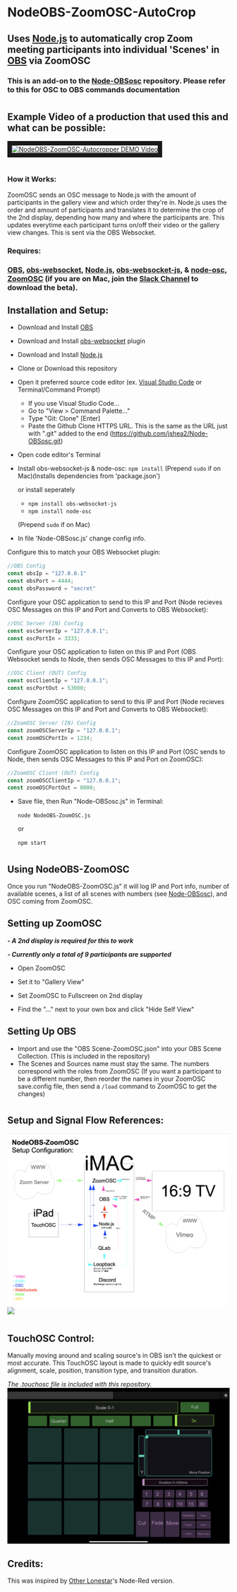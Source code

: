 # NodeOBS-ZoomOSC-AutoCrop
## Uses [Node.js](https://nodejs.org/) to automatically crop Zoom meeting participants into individual 'Scenes' in [OBS](https://obsproject.com/) via ZoomOSC

### This is an add-on to the [Node-OBSosc](https://github.com/jshea2/Node-OBSosc) repository. Please refer to this for OSC to OBS commands documentation

#

## Example Video of a production that used this and what can be possible:


<a href="https://youtu.be/pR-0IUBodrc" target="_blank"><img src="http://img.youtube.com/vi/pR-0IUBodrc/0.jpg" 
alt="NodeOBS-ZoomOSC-Autocropper DEMO Video" width="500" border="10" /></a>

#
### How it Works:
ZoomOSC sends an OSC message to Node.js with the amount of participants in the gallery view and which order they're in. Node.js uses the order and amount of participants and translates it to determine the crop of the 2nd display, depending how many and where the participants are. This updates everytime each participant turns on/off their video or the gallery view changes. This is sent via the OBS Websocket.


### Requires:

### [OBS](https://obsproject.com/), [obs-websocket](https://github.com/Palakis/obs-websocket/releases), [Node.js](https://nodejs.org/), [obs-websocket-js](https://github.com/haganbmj/obs-websocket-js), & [node-osc](https://github.com/MylesBorins/node-osc), [ZoomOSC](https://www.liminalet.com/zoomosc-downloads) (if you are on Mac, join the [Slack Channel](https://app.slack.com/client/T018R5246R4/C018WFQDA4D?force_cold_boot=1) to download the beta).


## Installation and Setup:

- Download and Install [OBS](https://obsproject.com/)
- Download and Install [obs-websocket](https://github.com/Palakis/obs-websocket/releases) plugin
- Download and Install [Node.js](https://nodejs.org/)
- Clone or Download this repository
- Open it preferred source code editor (ex. [Visual Studio Code](https://code.visualstudio.com/download) or Terminal/Command Prompt)
  - If you use Visual Studio Code...
  - Go to "View > Command Palette..."
  -  Type "Git: Clone" [Enter]
  -  Paste the Github Clone HTTPS URL. This is the same as the URL just with ".git" added to the end (https://github.com/jshea2/Node-OBSosc.git)
- Open code editor's Terminal
- Install obs-websocket-js & node-osc: `npm install` (Prepend `sudo` if on Mac)(Installs dependencies from 'package.json')
  
  
  
  or install seperately
  - `npm install obs-websocket-js`
  - `npm install node-osc`
  
  

  (Prepend `sudo` if on Mac)
 
 
 - In file 'Node-OBSosc.js' change config info.
 
  
  Configure this to match your OBS Websocket plugin:

``` javascript
//OBS Config
const obsIp = "127.0.0.1"
const obsPort = 4444;
const obsPassword = "secret"
```


Configure your OSC application to send to this IP and Port (Node recieves OSC Messages on this IP and Port and Converts to OBS Websocket):
``` javascript
//OSC Server (IN) Config
const oscServerIp = "127.0.0.1";
const oscPortIn = 3333;
```


Configure your OSC application to listen on this IP and Port (OBS Websocket sends to Node, then sends OSC Messages to this IP and Port):
```javascript
//OSC Client (OUT) Config
const oscClientIp = "127.0.0.1";
const oscPortOut = 53000;
```

Configure ZoomOSC application to send to this IP and Port (Node recieves OSC Messages on this IP and Port and Converts to OBS Websocket):
``` javascript
//ZoomOSC Server (IN) Config
const zoomOSCServerIp = "127.0.0.1";
const zoomOSCPortIn = 1234;
```


Configure ZoomOSC application to listen on this IP and Port (OSC sends to Node, then sends OSC Messages to this IP and Port on ZoomOSC):
```javascript
//ZoomOSC Client (OUT) Config
const zoomOSCClientIp = "127.0.0.1";
const zoomOSCPortOut = 8000;
```

- Save file, then Run "Node-OBSosc.js" in Terminal: 
    
    `node NodeOBS-ZoomOSC.js` 


  or  

  `npm start`

#
## Using NodeOBS-ZoomOSC

Once you run "NodeOBS-ZoomOSC.js" it will log IP and Port info, number of available scenes, a list of all scenes with numbers (see [Node-OBSosc]("https://github.com/jshea2/Node-OBSosc")), and OSC coming from ZoomOSC.

## Setting up ZoomOSC

***- A 2nd display is required for this to work***

***- Currently only a total of 9 participants are supported***

- Open ZoomOSC 

- Set it to "Gallery View"

- Set ZoomOSC to Fullscreen on 2nd display

- Find the "..." next to your own box and click "Hide Self View"

## Setting Up OBS

- Import and use the "OBS Scene-ZoomOSC.json" into your OBS Scene Collection. (This is included in the repository)
- The Scenes and Sources name must stay the same. The numbers correspond with the roles from ZoomOSC (If you want a participant to be a different number, then reorder the names in your ZoomOSC save.config file, then send a `/load` command to ZoomOSC to get the changes) 
#
## Setup and Signal Flow References:
<img src="assets/Screen Shot 2021-01-13 at 3.24.12 AM.png" style="500px;">
<img src="assets/NTFRN Setup.PNG" style="500px;">

#
## TouchOSC Control:
Manually moving around and scaling source's in OBS isn't the quickest or most accurate. This TouchOSC layout is made to quickly edit source's alignment, scale, position, transition type, and transition duration.
 
 *The .touchosc file is included with this repository.*
<img src="assets/IMG_A1A773F3A72E-1.jpeg" style="500px">

## Credits:
This was inspired by [Other Lonestar](https://www.youtube.com/watch?v=WUJUGsxdMEQ)'s Node-Red version.
